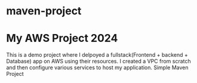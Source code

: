 # maven-project
<h1> My AWS Project 2024</h1>
  This is a demo project where I delpoyed a fullstack(Frontend + backend + Database) app on AWS using their resources. I created a VPC from scratch and then configure various services to host my application. 
Simple Maven Project

